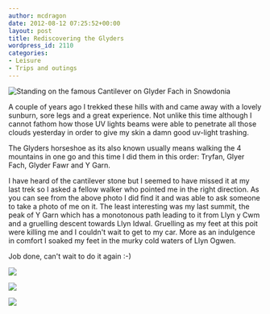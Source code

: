 ```yaml
---
author: mcdragon
date: 2012-08-12 07:25:52+00:00
layout: post
title: Rediscovering the Glyders
wordpress_id: 2110
categories:
- Leisure
- Trips and outings
---
```


![Standing on the famous Cantilever on Glyder Fach in Snowdonia](https://img.mcdowell.si/2012/08/Martin-Cantilever_Glyder_Fach-1.jpg "Standing on the famous Cantilever on Glyder Fach in Snowdonia")

A couple of years ago I trekked these hills with and came away with a lovely sunburn, sore legs and a great experience. Not unlike this time although I cannot fathom how those UV lights beams were able to penetrate all those clouds yesterday in order to give my skin a damn good uv-light trashing.

The Glyders horseshoe as its also known usually means walking the 4 mountains in one go and this time I did them in this order: Tryfan, Glyer Fach, Glyder Fawr and Y Garn.

I have heard of the cantilever stone but I seemed to have missed it at my last trek so I asked a fellow walker who pointed me in the right direction. As you can see from the above photo I did find it and was able to ask someone to take a photo of me on it. The least interesting was my last summit, the peak of Y Garn which has a monotonous path leading to it from Llyn y Cwm and a gruelling descent towards Llyn Idwal. Gruelling as my feet at this poit were killing me and I couldn't wait to get to my car. More as an indulgence in comfort I soaked my feet in the murky cold waters of Llyn Ogwen.

Job done, can't wait to do it again :-)

![](https://img.mcdowell.si/2012/08/wpid-2012-08-11-13.57.53-1.jpg)

![](https://img.mcdowell.si/2012/08/wpid-2012-08-11-13.24.02-1.jpg)

![](https://img.mcdowell.si/2012/08/wpid-2012-08-11-11.28.31-1.jpg)
